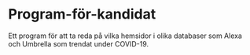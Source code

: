 # Program-för-kandidat
Ett program för att ta reda på vilka hemsidor i olika databaser som Alexa och Umbrella som trendat under COVID-19.

